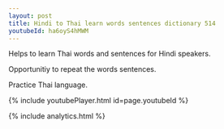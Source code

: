 ```yaml
---
layout: post
title: Hindi to Thai learn words sentences dictionary 514 
youtubeId: ha6oyS4hMWM
---
```

 
 
Helps to learn Thai words and sentences for Hindi speakers.

Opportunitiy to repeat the words sentences. 

Practice Thai language. 
 
{% include youtubePlayer.html id=page.youtubeId %}
 
 
{% include analytics.html %}